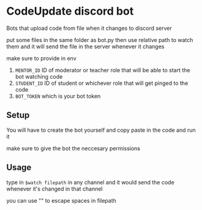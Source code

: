 # CodeUpdate discord bot

Bots that upload code from file when it changes to discord server

put some files in the same folder as bot.py then use relative path to watch them and it will send the file in the server whenever it changes

make sure to provide in env

1. `MENTOR_ID` ID of moderator or teacher role that will be able to start the bot watching code
2. `STUDENT_ID` ID of student or whichever role that will get pinged to the code
3. `BOT_TOKEN` which is your bot token 

## Setup

You will have to create the bot yourself and copy paste in the code and run it

make sure to give the bot the neccesary permissions

## Usage

type in `$watch filepath` in any channel and it would send the code whenever it's changed in that channel

you can use "\" to escape spaces in filepath
